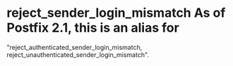 # reject_sender_login_mismatch  As of Postfix 2.1, this is an alias for
"reject_authenticated_sender_login_mismatch,
reject_unauthenticated_sender_login_mismatch".